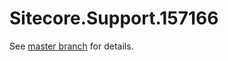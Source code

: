 # Sitecore.Support.157166

See [master branch](https://github.com/sitecoresupport/Sitecore.Support.157166) for details.